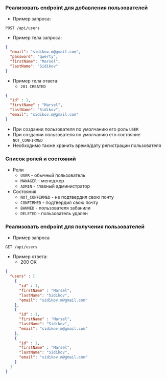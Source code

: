 ### Реализовать endpoint для добавления пользователей

* Пример запроса:

```
POST /api/users
```

* Пример тела запроса:

```json
{
  "email": "sidikov.m@gmail.com",
  "password": "qwerty",
  "firstName": "Marsel",
  "lastName": "Sidikov"
}
```

* Пример тела ответа:
    * `201 CREATED`

```json
{
  "id" : 1,
  "firstName" : "Marsel",
  "lastName": "Sidikov",
  "email": "sidikov.m@gmail.com"
}
```

* При создании пользователя по умолчанию его роль `USER`
* При создании пользователя по умолчанию его состояние `NOT_CONFIRMED`
* Необходимо также хранить время/дату регистрации пользователя

### Список ролей и состояний

* Роли
  * `USER` - обычный пользователь
  * `MANAGER` - менеджер
  * `ADMIN` - главный администратор
* Состояния
  * `NOT_CONFIRMED` - не подтвердил свою почту
  * `CONFIRMED` - подтвердил свою почту
  * `BANNED` - пользователя забанили
  * `DELETED` - пользователь удален

### Реализовать endpoint для получения пользователей

* Пример запроса

```
GET /api/users
```

* Пример ответа:
  * 200 OK

```json
{
  "users" : [
    {
      "id" : 1,
      "firstName" : "Marsel",
      "lastName": "Sidikov",
      "email": "sidikov.m@gmail.com"
    },
    {
      "id" : 1,
      "firstName" : "Marsel",
      "lastName": "Sidikov",
      "email": "sidikov.m@gmail.com"
    },
    {
      "id" : 1,
      "firstName" : "Marsel",
      "lastName": "Sidikov",
      "email": "sidikov.m@gmail.com"
    }
  ]
}
```